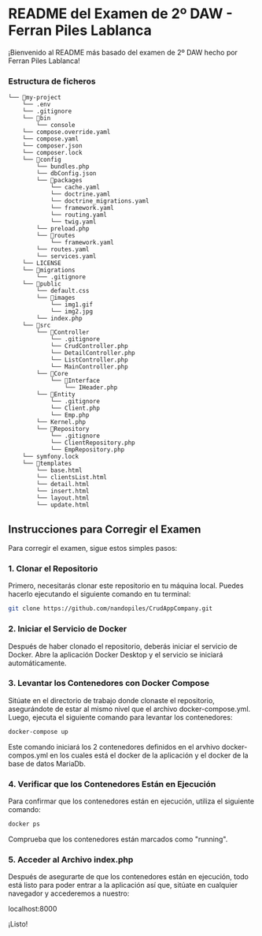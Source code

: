 # README del Examen de 2º DAW - Ferran Piles Lablanca

¡Bienvenido al README más basado del examen de 2º DAW hecho por Ferran Piles Lablanca!

### Estructura de ficheros

```
└── 📁my-project
    └── .env
    └── .gitignore
    └── 📁bin
        └── console
    └── compose.override.yaml
    └── compose.yaml
    └── composer.json
    └── composer.lock
    └── 📁config
        └── bundles.php
        └── dbConfig.json
        └── 📁packages
            └── cache.yaml
            └── doctrine.yaml
            └── doctrine_migrations.yaml
            └── framework.yaml
            └── routing.yaml
            └── twig.yaml
        └── preload.php
        └── 📁routes
            └── framework.yaml
        └── routes.yaml
        └── services.yaml
    └── LICENSE
    └── 📁migrations
        └── .gitignore
    └── 📁public
        └── default.css
        └── 📁images
            └── img1.gif
            └── img2.jpg
        └── index.php
    └── 📁src
        └── 📁Controller
            └── .gitignore
            └── CrudController.php
            └── DetailController.php
            └── ListController.php
            └── MainController.php
        └── 📁Core
            └── 📁Interface
                └── IHeader.php
        └── 📁Entity
            └── .gitignore
            └── Client.php
            └── Emp.php
        └── Kernel.php
        └── 📁Repository
            └── .gitignore
            └── ClientRepository.php
            └── EmpRepository.php
    └── symfony.lock
    └── 📁templates
        └── base.html
        └── clientsList.html
        └── detail.html
        └── insert.html
        └── layout.html
        └── update.html
```


## Instrucciones para Corregir el Examen

Para corregir el examen, sigue estos simples pasos:

### 1. Clonar el Repositorio

Primero, necesitarás clonar este repositorio en tu máquina local. Puedes hacerlo ejecutando el siguiente comando en tu terminal:

```bash
git clone https://github.com/nandopiles/CrudAppCompany.git
```
### 2. Iniciar el Servicio de Docker

Después de haber clonado el repositorio, deberás iniciar el servicio de Docker. Abre la aplicación Docker Desktop y el servicio se iniciará automáticamente.

### 3. Levantar los Contenedores con Docker Compose

Sitúate en el directorio de trabajo donde clonaste el repositorio, asegurándote de estar al mismo nivel que el archivo docker-compose.yml. Luego, ejecuta el siguiente comando para levantar los contenedores:

```bash
docker-compose up
```

Este comando iniciará los 2 contenedores definidos en el arvhivo docker-compos.yml en los cuales está el docker de la aplicación y el docker de la base de datos MariaDb.

### 4. Verificar que los Contenedores Están en Ejecución

Para confirmar que los contenedores están en ejecución, utiliza el siguiente comando:

```bash
docker ps
```

Comprueba que los contenedores están marcados como "running".

### 5. Acceder al Archivo index.php

Después de asegurarte de que los contenedores están en ejecución, todo está listo para poder entrar a la aplicación así que, sitúate en cualquier navegador y accederemos a nuestro:

localhost:8000

¡Listo!
